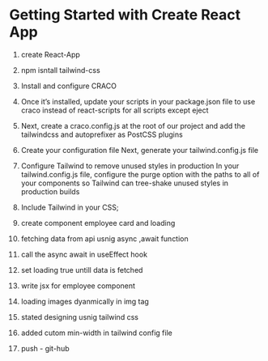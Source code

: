 # Getting Started with Create React App

1. create React-App

2. npm isntall tailwind-css

3. Install and configure CRACO

4. Once it’s installed, update your scripts in your package.json file to use craco instead of react-scripts for all scripts except eject

5. Next, create a craco.config.js at the root of our project and add the tailwindcss and autoprefixer as PostCSS plugins

6. Create your configuration file
   Next, generate your tailwind.config.js file

7. Configure Tailwind to remove unused styles in production
   In your tailwind.config.js file, configure the purge option with the paths to all of your components so Tailwind can tree-shake unused styles in production builds

8. Include Tailwind in your CSS;
9. create component employee card and loading
10. fetching data from api usnig async ,await function
11. call the async await in useEffect hook
12. set loading true untill data is fetched
13. write jsx for employee component
14. loading images dyanmically in img tag
15. stated designing usnig tailwind css
16. added cutom min-width in tailwind config file
17. push - git-hub
